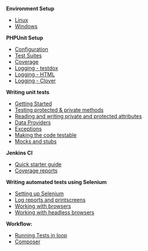 **Environment Setup**
* [Linux](https://github.com/bogdananton/PHP-Testing-Starter/wiki/Environment-Setup-(Linux-version))
* [Windows](https://github.com/bogdananton/PHP-Testing-Starter/wiki/Environment-Setup-(Windows-version))

**PHPUnit Setup**
* [Configuration](https://github.com/bogdananton/PHP-Testing-Starter/wiki/PHPUnit-Configuration)
* [Test Suites](https://github.com/bogdananton/PHP-Testing-Starter/wiki/PHPUnit-Test-Suites)
* [Coverage](https://github.com/bogdananton/PHP-Testing-Starter/wiki/PHPUnit-Coverage-and-logging)
* [Logging - testdox](https://github.com/bogdananton/PHP-Testing-Starter/wiki/PHPUnit:-Logging---testdox)
* [Logging - HTML](https://github.com/bogdananton/PHP-Testing-Starter/wiki/PHPUnit:-Logging---HTML)
* [Logging - Clover](https://github.com/bogdananton/PHP-Testing-Starter/wiki/PHPUnit:-Logging---Clover)

**Writing unit tests**
* [Getting Started](https://github.com/bogdananton/PHP-Testing-Starter/wiki/Unit-tests:-Getting-Started)
* [Testing protected & private methods](https://github.com/bogdananton/PHP-Testing-Starter/wiki/Unit-tests:-Test-private-&-protected-attributes)
* [Reading and writing private and protected attributes](https://github.com/bogdananton/PHP-Testing-Starter/wiki/Unit-tests:-Reading-and-writing-private-and-protected-attributes)
* [Data Providers](https://github.com/bogdananton/PHP-Testing-Starter/wiki/Unit-tests:-Data-Providers)
* [Exceptions](https://github.com/bogdananton/PHP-Testing-Starter/wiki/Unit-tests:-Exceptions)
* [Making the code testable](https://github.com/bogdananton/PHP-Testing-Starter/wiki/Unit-tests:-Making-the-code-testable)
* [Mocks and stubs](https://github.com/bogdananton/PHP-Testing-Starter/wiki/Unit-tests:-Mocks-and-stubs)

**Jenkins CI**
* [Quick starter guide](https://github.com/bogdananton/PHP-Testing-Starter/wiki/Jenkins:-Quick-starter-guide)
* [Coverage reports](https://github.com/bogdananton/PHP-Testing-Starter/wiki/Jenkins:-Coverage-reports)

**Writing automated tests using Selenium**
* [Setting up Selenium](https://github.com/bogdananton/PHP-Testing-Starter/wiki/Selenium:-Setting-up)
* [Log reports and printscreens](https://github.com/bogdananton/PHP-Testing-Starter/wiki/Selenium:-Log-reports-and-printscreens)
* [Working with browsers](https://github.com/bogdananton/PHP-Testing-Starter/wiki/Selenium:-Working-with-browsers)
* [Working with headless browsers](https://github.com/bogdananton/PHP-Testing-Starter/wiki/Selenium:-Working-with-headless-browsers)

**Workflow:**
* [Running Tests in loop](https://github.com/bogdananton/PHP-Testing-Starter/wiki/Workflow:-Running-Tests-in-loop)
* [Composer](https://github.com/bogdananton/PHP-Testing-Starter/wiki/Composer-autoloader)
